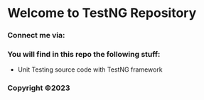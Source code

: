 # Welcome to TestNG Repository
### Connect me via:

### You will find in this repo the following stuff:
* Unit Testing source code with TestNG framework
### Copyright &#169;2023